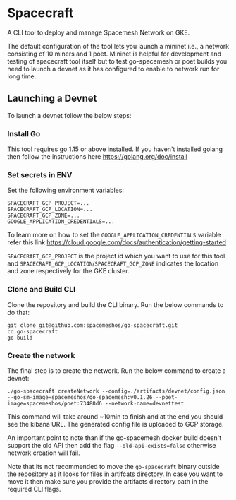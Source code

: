 # Spacecraft

A CLI tool to deploy and manage Spacemesh Network on GKE. 

The default configuration of the tool lets you launch a mininet i.e., a network consisting of 10 miners and 1 poet. Mininet is helpful for development and testing of spacecraft tool itself but to test go-spacemesh or poet builds you need to launch a devnet as it has configured to enable to network run for long time.

## Launching a Devnet

To launch a devnet follow the below steps:

### Install Go

This tool requires go 1.15 or above installed. If you haven't installed golang then follow the instructions here https://golang.org/doc/install

### Set secrets in ENV

Set the following environment variables:

```
SPACECRAFT_GCP_PROJECT=...
SPACECRAFT_GCP_LOCATION=...
SPACECRAFT_GCP_ZONE=...
GOOGLE_APPLICATION_CREDENTIALS=...
```

To learn more on how to set the `GOOGLE_APPLICATION_CREDENTIALS` variable refer this link https://cloud.google.com/docs/authentication/getting-started

`SPACECRAFT_GCP_PROJECT` is the project id which you want to use for this tool and `SPACECRAFT_GCP_LOCATION`/`SPACECRAFT_GCP_ZONE` indicates the location and zone respectively for the GKE cluster.

### Clone and Build CLI

Clone the repository and build the CLI binary. Run the below commands to do that:

```
git clone git@github.com:spacemeshos/go-spacecraft.git
cd go-spacecraft
go build
```

### Create the network

The final step is to create the network. Run the below command to create a devnet:

```
./go-spacecraft createNetwork --config=./artifacts/devnet/config.json --go-sm-image=spacemeshos/go-spacemesh:v0.1.26 --poet-image=spacemeshos/poet:73488d6 --network-name=devnettest
```

This command will take around ~10min to finish and at the end you should see the kibana URL. The generated config file is uploaded to GCP storage. 

An important point to note than if the go-spacemesh docker build doesn't support the old API then add the flag `--old-api-exists=false` otherwise network creation will fail.

Note that its not recommended to move the `go-spacecraft` binary outside the repository as it looks for files in artifcats directory. In case you want to move it then make sure you provide the artifacts directory path in the required CLI flags.
